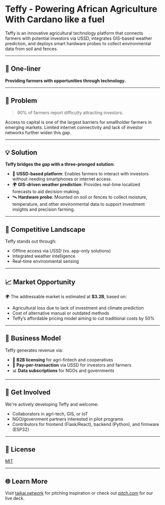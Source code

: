 # Teffy - Powering African Agriculture With Cardano like a fuel

Teffy is an innovative agricultural technology platform that connects farmers with potential investors via USSD, integrates GIS-based weather prediction, and deploys smart hardware probes to collect environmental data from soil and fences.

---

## 📌 One-liner

**Providing farmers with opportunities through technology.**

---

## 🧩 Problem

> 90% of farmers report difficulty attracting investors.

Access to capital is one of the largest barriers for smallholder farmers in emerging markets. Limited internet connectivity and lack of investor networks further widen this gap.

---

## 💡 Solution

**Teffy bridges the gap with a three-pronged solution:**

- 📱 **USSD-based platform**: Enables farmers to interact with investors without needing smartphones or internet access.
- 🌍 **GIS-driven weather prediction**: Provides real-time localized forecasts to aid decision-making.
- 🛰️ **Hardware probe**: Mounted on soil or fences to collect moisture, temperature, and other environmental data to support investment insights and precision farming.

---

## 🧭 Competitive Landscape

Teffy stands out through:
- Offline access via USSD (vs. app-only solutions)
- Integrated weather intelligence
- Real-time environmental sensing

---

## 📈 Market Opportunity

🌍 The addressable market is estimated at **$3.2B**, based on:

- Agricultural loss due to lack of investment and climate prediction
- Cost of alternative manual or outdated methods
- Teffy’s affordable pricing model aiming to cut traditional costs by 50%

---

## 💸 Business Model

Teffy generates revenue via:

- 🌾 **B2B licensing** for agri-fintech and cooperatives
- 💬 **Pay-per-transaction** via USSD for investors and farmers
- 📊 **Data subscriptions** for NGOs and governments


---

## 🚀 Get Involved

We're actively developing Teffy and welcome:

- Collaborators in agri-tech, GIS, or IoT
- NGO/government partners interested in pilot programs
- Contributors for frontend (Flask/React), backend (Python), and firmware (ESP32)

---

## 📄 License

[MIT](LICENSE)

---

## 🌐 Learn More

Visit [taikai.network](https://taikai.network/blog/how-to-create-a-hackathon-pitch) for pitching inspiration or check out [pitch.com](https://pitch.com/) for our live deck.

